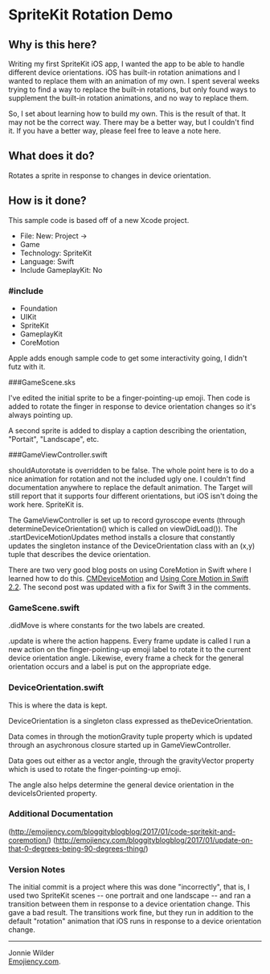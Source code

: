 # SpriteKit Rotation Demo

## Why is this here?

Writing my first SpriteKit iOS app, I wanted the app to be able to handle different device orientations. iOS has built-in rotation animations and I wanted to replace them with an animation of my own. I spent several weeks trying to find a way to replace the built-in rotations, but only found ways to supplement the built-in rotation animations, and no way to replace them.  

So, I set about learning how to build my own. This is the result of that. It may not be the correct way. There may be a better way, but I couldn't find it. If you have a better way, please feel free to leave a note here.  

## What does it do?

Rotates a sprite in response to changes in device orientation.  

## How is it done?

This sample code is based off of a new Xcode project.  

* File: New: Project ->
* Game
* Technology: SpriteKit
* Language: Swift
* Include GameplayKit: No

### #include
* Foundation
* UIKit
* SpriteKit
* GameplayKit
* CoreMotion

Apple adds enough sample code to get some interactivity going, I didn't futz with it.

###GameScene.sks

I've edited the initial sprite to be a finger-pointing-up emoji. Then code is added to rotate the finger in response to device orientation changes so it's always pointing up.

A second sprite is added to display a caption describing the orientation, "Portait", "Landscape", etc.

###GameViewController.swift

shouldAutorotate is overridden to be false. The whole point here is to do a nice animation for rotation and not the included ugly one. I couldn't find documentation anywhere to replace the default animation.  The Target will still report that it supports four different orientations, but iOS isn't doing the work here. SpriteKit is.

The GameViewController is set up to record gyroscope events (through determineDeviceOrientation() which is called on viewDidLoad()). The .startDeviceMotionUpdates method installs a closure that constantly updates the singleton instance of the DeviceOrientation class with an (x,y) tuple that describes the device orientation.

There are two very good blog posts on using CoreMotion in Swift where I learned how to do this. [CMDeviceMotion](http://nshipster.com/cmdevicemotion/) and [Using Core Motion in Swift 2.2](http://avikam.com/software/using-core-motion-in-swift-2-2). The second post was updated with a fix for Swift 3 in the comments.

### GameScene.swift

.didMove is where constants for the two labels are created.

.update is where the action happens. Every frame update is called I run a new action on the finger-pointing-up emoji label to rotate it to the current device orientation angle. Likewise, every frame a check for the general orientation occurs and a label is put on the appropriate edge.

### DeviceOrientation.swift

This is where the data is kept.

DeviceOrientation is a singleton class expressed as theDeviceOrientation.

Data comes in through the motionGravity tuple property which is updated through an asychronous closure started up in GameViewController.

Data goes out either as a vector angle, through the gravityVector property which is used to rotate the finger-pointing-up emoji.

The angle also helps determine the general device orientation in the deviceIsOriented property.

### Additional Documentation

(http://emojiency.com/bloggityblogblog/2017/01/code-spritekit-and-coremotion/)
(http://emojiency.com/bloggityblogblog/2017/01/update-on-that-0-degrees-being-90-degrees-thing/)

### Version Notes

The initial commit is a project where this was done "incorrectly", that is, I used two SpriteKit scenes -- one portrait and one landscape -- and ran a transition between them in response to a device orientation change. This gave a bad result. The transitions work fine, but they run in addition to the default "rotation" animation that iOS runs in response to a device orientation change.


---

Jonnie Wilder  
[Emojiency.com](http://emojiency.com).  
